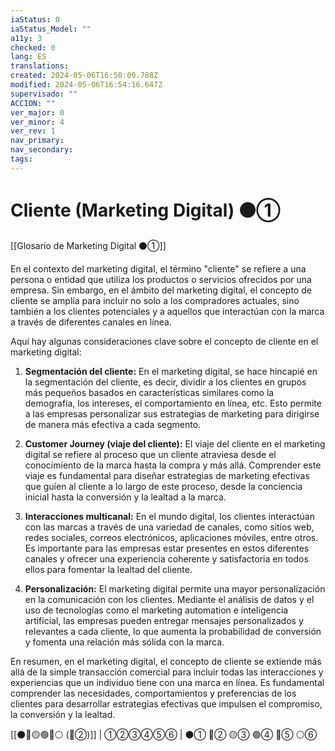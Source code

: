 ```yaml
---
iaStatus: 0
iaStatus_Model: ""
a11y: 3
checked: 0
lang: ES
translations: 
created: 2024-05-06T16:50:09.788Z
modified: 2024-05-06T16:54:16.647Z
supervisado: ""
ACCION: ""
ver_major: 0
ver_minor: 4
ver_rev: 1
nav_primary: 
nav_secondary: 
tags:
---
```

# Cliente (Marketing Digital) ⚫①

[[Glosario de Marketing Digital ⚫①]]

En el contexto del marketing digital, el término "cliente" se refiere a una persona o entidad que utiliza los productos o servicios ofrecidos por una empresa. Sin embargo, en el ámbito del marketing digital, el concepto de cliente se amplía para incluir no solo a los compradores actuales, sino también a los clientes potenciales y a aquellos que interactúan con la marca a través de diferentes canales en línea.

Aquí hay algunas consideraciones clave sobre el concepto de cliente en el marketing digital:

1. **Segmentación del cliente:** En el marketing digital, se hace hincapié en la segmentación del cliente, es decir, dividir a los clientes en grupos más pequeños basados en características similares como la demografía, los intereses, el comportamiento en línea, etc. Esto permite a las empresas personalizar sus estrategias de marketing para dirigirse de manera más efectiva a cada segmento.

2. **Customer Journey (viaje del cliente):** El viaje del cliente en el marketing digital se refiere al proceso que un cliente atraviesa desde el conocimiento de la marca hasta la compra y más allá. Comprender este viaje es fundamental para diseñar estrategias de marketing efectivas que guíen al cliente a lo largo de este proceso, desde la conciencia inicial hasta la conversión y la lealtad a la marca.

3. **Interacciones multicanal:** En el mundo digital, los clientes interactúan con las marcas a través de una variedad de canales, como sitios web, redes sociales, correos electrónicos, aplicaciones móviles, entre otros. Es importante para las empresas estar presentes en estos diferentes canales y ofrecer una experiencia coherente y satisfactoria en todos ellos para fomentar la lealtad del cliente.

4. **Personalización:** El marketing digital permite una mayor personalización en la comunicación con los clientes. Mediante el análisis de datos y el uso de tecnologías como el marketing automation e inteligencia artificial, las empresas pueden entregar mensajes personalizados y relevantes a cada cliente, lo que aumenta la probabilidad de conversión y fomenta una relación más sólida con la marca.

En resumen, en el marketing digital, el concepto de cliente se extiende más allá de la simple transacción comercial para incluir todas las interacciones y experiencias que un individuo tiene con una marca en línea. Es fundamental comprender las necesidades, comportamientos y preferencias de los clientes para desarrollar estrategias efectivas que impulsen el compromiso, la conversión y la lealtad.

[[⚫🔴🟡🟢🔵⚪ (🔴②)]] | ①②③④⑤⑥ | ⚫① 🔴② 🟡③ 🟢④ 🔵⑤ ⚪⑥